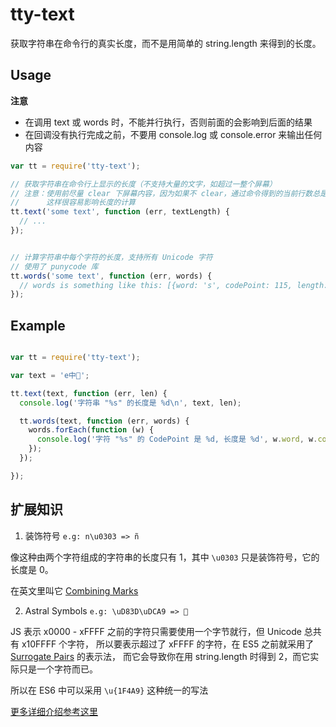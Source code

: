 # tty-text

获取字符串在命令行的真实长度，而不是用简单的 string.length 来得到的长度。


## Usage


**注意** 

* 在调用 text 或 words 时，不能并行执行，否则前面的会影响到后面的结果
* 在回调没有执行完成之前，不要用 console.log 或 console.error 来输出任何内容


```js
var tt = require('tty-text');

// 获取字符串在命令行上显示的长度（不支持大量的文字，如超过一整个屏幕）
// 注意：使用前尽量 clear 下屏幕内容，因为如果不 clear，通过命令得到的当前行数总是最后一行
//      这样很容易影响长度的计算
tt.text('some text', function (err, textLength) {
  // ...
});


// 计算字符串中每个字符的长度，支持所有 Unicode 字符
// 使用了 punycode 库
tt.words('some text', function (err, words) {
  // words is something like this: [{word: 's', codePoint: 115, length: 1}, ...]
});

```

## Example


```js

var tt = require('tty-text');

var text = 'e中💩';

tt.text(text, function (err, len) {
  console.log('字符串 "%s" 的长度是 %d\n', text, len);

  tt.words(text, function (err, words) {
    words.forEach(function (w) {
      console.log('字符 "%s" 的 CodePoint 是 %d, 长度是 %d', w.word, w.codePoint, w.length);
    });
  });

});


```



## 扩展知识

1. 装饰符号 `e.g: n\u0303 => ñ`

  像这种由两个字符组成的字符串的长度只有 1，其中 `\u0303` 只是装饰符号，它的长度是 0。

  在英文里叫它 [Combining Marks](https://mathiasbynens.be/notes/javascript-unicode#accounting-for-other-combining-marks)


2. Astral Symbols `e.g: \uD83D\uDCA9 => 💩`

  JS 表示 x0000 - xFFFF 之前的字符只需要使用一个字节就行，但 Unicode 总共有 x10FFFF 个字符，
  所以要表示超过了 xFFFF 的字符，在 ES5 之前就采用了 [Surrogate Pairs](https://mathiasbynens.be/notes/javascript-encoding#surrogate-pairs) 的表示法，
  而它会导致你在用 string.length 时得到 2，而它实际只是一个字符而已。

  所以在 ES6 中可以采用 `\u{1F4A9}` 这种统一的写法

  [更多详细介绍参考这里](https://mathiasbynens.be/notes/javascript-unicode#accounting-for-other-combining-marks)








